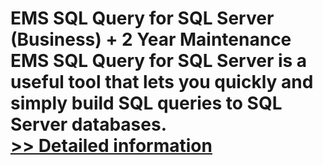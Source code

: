 # EMS SQL Query for SQL Server (Business) + 2 Year Maintenance<br />EMS SQL Query for SQL Server is a useful tool that lets you quickly and simply build SQL queries to SQL Server databases.<br />[>> Detailed information](https://secure.shareit.com/shareit/product.html?productid=300068011&affiliateid=200057808)
